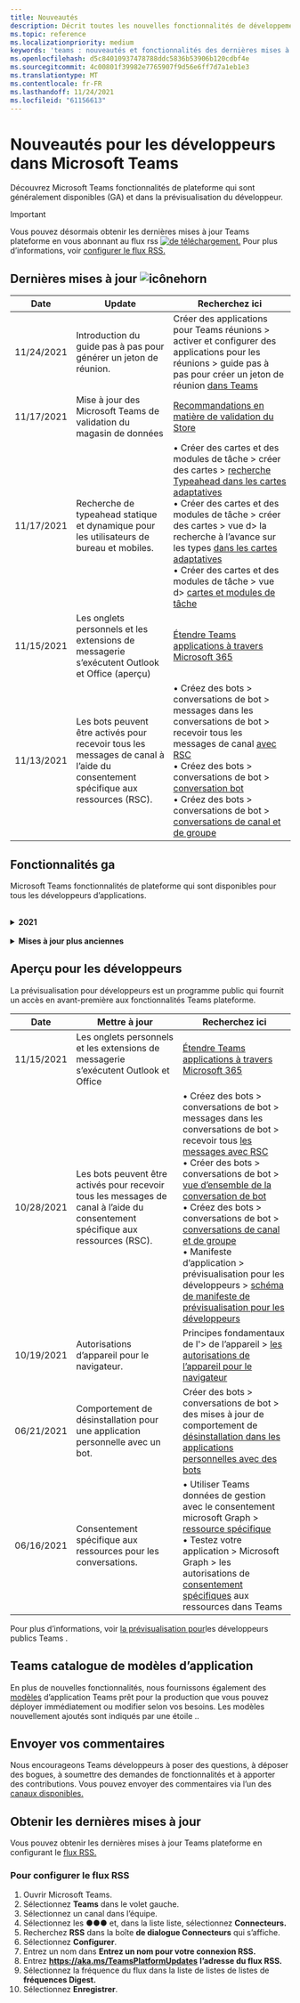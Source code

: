 ```yaml
---
title: Nouveautés
description: Décrit toutes les nouvelles fonctionnalités de développement dans Microsoft Teams
ms.topic: reference
ms.localizationpriority: medium
keywords: 'teams : nouveautés et fonctionnalités des dernières mises à jour'
ms.openlocfilehash: d5c84010937478788ddc5836b53906b120cdbf4e
ms.sourcegitcommit: 4c00801f39982e7765907f9d56e6ff7d7a1eb1e3
ms.translationtype: MT
ms.contentlocale: fr-FR
ms.lasthandoff: 11/24/2021
ms.locfileid: "61156613"
---
```

# <a name="whats-new-for-developers-in-microsoft-teams"></a>Nouveautés pour les développeurs dans Microsoft Teams

Découvrez Microsoft Teams fonctionnalités de plateforme qui sont généralement disponibles (GA) et dans la prévisualisation du développeur.

> [!IMPORTANT]
> Vous pouvez désormais obtenir les dernières mises à jour Teams plateforme en vous abonnant au flux rss [ ![ de téléchargement.](~/assets/images/RSSfeeds.png)](https://aka.ms/TeamsPlatformUpdates) Pour plus d’informations, voir [configurer le flux RSS.](#get-latest-updates)

## <a name="latest-updates-bullhorn-icon"></a>Dernières mises à jour ![icônehorn](~/assets/images/bullhorn.png)

| Date | Update | Recherchez ici  |
| --- | --- | --- |
| 11/24/2021| Introduction du guide pas à pas pour générer un jeton de réunion. | Créer des applications pour Teams réunions > activer et configurer des applications pour les réunions > guide pas à pas pour créer un jeton de réunion [dans Teams](sbs-meeting-token-generator.yml)|
| 11/17/2021| Mise à jour des Microsoft Teams de validation du magasin de données|[Recommandations en matière de validation du Store](~/concepts/deploy-and-publish/appsource/prepare/teams-store-validation-guidelines.md)|
| 11/17/2021| Recherche de typeahead statique et dynamique pour les utilisateurs de bureau et mobiles.| • Créer des cartes et des modules de tâche > créer des cartes > [recherche Typeahead dans les cartes adaptatives](task-modules-and-cards/cards/dynamic-search.md) </br> • Créer des cartes et des modules de tâche > créer des cartes > vue d> la recherche à l’avance sur les types  [dans les cartes adaptatives](task-modules-and-cards/what-are-cards.md#type-ahead-search-in-adaptive-cards) </br> • Créer des cartes et des modules de tâche > vue d> [cartes et modules de tâche](task-modules-and-cards/cards-and-task-modules.md)|
| 11/15/2021 | Les onglets personnels et les extensions de messagerie s’exécutent Outlook et Office (aperçu) | [Étendre Teams applications à travers Microsoft 365](~/m365-apps/overview.md) |
| 11/13/2021| Les bots peuvent être activés pour recevoir tous les messages de canal à l’aide du consentement spécifique aux ressources (RSC). | • Créez des bots > conversations de bot > messages dans les conversations de bot > recevoir tous les messages de canal [avec RSC](~/bots/how-to/conversations/channel-messages-with-rsc.md) </br> • Créez des bots > conversations de bot > [conversation bot](~/bots/how-to/conversations/conversation-basics.md) </br> • Créez des bots > conversations de bot > [conversations de canal et de groupe](~/bots/how-to/conversations/channel-and-group-conversations.md) |

## <a name="ga-features"></a>Fonctionnalités ga

Microsoft Teams fonctionnalités de plateforme qui sont disponibles pour tous les développeurs d’applications.

<br>

<details>

<summary><b>2021</b></summary>

| **Date** | **Mettre à jour** | **Recherchez ici** |
| -------- | --------- | ----------------|
| 11/24/2021| Introduction du guide pas à pas pour générer un jeton de réunion. | Créer des applications pour Teams réunions > activer et configurer des applications pour les réunions > guide pas à pas pour créer un jeton de réunion [dans Teams](sbs-meeting-token-generator.yml)|
|11/17/2021| Mise à jour des Microsoft Teams de validation du magasin de données|[Recommandations en matière de validation du Store](~/concepts/deploy-and-publish/appsource/prepare/teams-store-validation-guidelines.md)|
|11/17/2021| Recherche de typeahead statique et dynamique pour les utilisateurs de bureau et mobiles.| • Créer des cartes et des modules de tâche > créer des cartes > [recherche Typeahead dans les cartes adaptatives](task-modules-and-cards/cards/dynamic-search.md) </br> • Créer des cartes et des modules de tâche > créer des cartes > vue d> la recherche à l’avance sur les types  [dans les cartes adaptatives](task-modules-and-cards/what-are-cards.md#type-ahead-search-in-adaptive-cards) </br> • Créer des cartes et des modules de tâche > vue d> [cartes et modules de tâche](task-modules-and-cards/cards-and-task-modules.md)|
|11/13/2021| Les bots peuvent être activés pour recevoir tous les messages de canal à l’aide du consentement spécifique aux ressources (RSC). | • Créez des bots > conversations de bot > messages dans les conversations de bot > recevoir tous les messages de canal [avec RSC](~/bots/how-to/conversations/channel-messages-with-rsc.md) </br> • Créer des bots > conversations de bot > [vue d’ensemble de la conversation bot](~/bots/how-to/conversations/conversation-basics.md) </br> • Créez des bots > conversations de bot > [conversations de canal et de groupe](~/bots/how-to/conversations/channel-and-group-conversations.md) |
|10/28/2021| Monétisez votre Teams application avec une offre SaaS transactable.| Distribuer votre application > publier sur le Teams store > inclure une offre [SaaS](~/concepts/deploy-and-publish/appsource/prepare/include-saas-offer.md) avec votre application Teams application |
|10/25/2021| Mise à jour du module de mise en Microsoft Teams documentation du développeur avec une nouvelle structure et de nouvelles procédures dans un guide pas à pas.| Mise en > [la mise en place de votre première Teams application](get-started/get-started-overview.md) |
|10/21/2021| Ajoutez une `registerOnFocused` API pour les onglets ou les applications personnelles. | Créer des onglets > créer des onglets personnels > [API Ajouter `registerOnFocused` des onglets ou des applications personnelles](tabs/how-to/create-personal-tab.md#add-registeronfocused-api-for-tabs-or-personal-apps) |
|10/20/2021| L’étape de réunion est désormais disponible dans GA. | Créer des applications pour Teams réunions > activer et configurer vos [applications pour Teams réunions](apps-in-teams-meetings/enable-and-configure-your-app-for-teams-meetings.md) |
|10/20/2021| API Détails de la réunion et événements de Teams en temps réel. | Créer des applications pour Teams réunions > [créer des applications pour Teams réunions](~/apps-in-teams-meetings/API-references.md#meeting-details-api) |
|10/18/2021| Tabs link unfurling and stage view. | Créer des onglets > le déploiement de lien [onglets et l’affichage de la scène](tabs/tabs-link-unfurling.md) |
|10/08/2021| Nouvelles meilleures pratiques pour la conception de cartes adaptatives. | Concevoir des composants d>'interface utilisateur > conception de cartes adaptatives pour [votre application Teams application](task-modules-and-cards/cards/design-effective-cards.md) |
|10/05/2021| Masquez Teams application jusqu’à ce que l’administrateur autorise à masquer l’application.| Concevoir votre application > [masquer Teams application jusqu’à ce que l’administrateur approuve](concepts/design/enable-app-customization.md#hide-teams-app-until-admin-approves) |
|10/05/2021| Planifiez vos applications pour Teams mobile. | Principes de base de l> [planifier des onglets réactifs pour Teams mobile](concepts/design/plan-responsive-tabs-for-teams-mobile.md) |
|10/04/2021| Nouveau portail pour les développeurs Teams pour la gestion de vos applications Teams de développement.| Outils et SDK > [portail de développement pour Teams](concepts/build-and-test/teams-developer-portal.md) |
|09/21/2021|Teams prend en charge AAD’ID d’objet et l’UPN dans la mention utilisateur pour les bots et les webhooks entrants.| • Créer des cartes et des modules de tâche > créer des cartes > [AAD’ID](task-modules-and-cards/what-are-cards.md#support-for-aad-object-id-and-upn-in-user-mention) d’objet et UPN dans la mention utilisateur </br> • Créer des cartes et des modules de tâche > créer des cartes > [cartes - Vue d’ensemble](task-modules-and-cards/cards/cards-format.md#format-cards-with-markdown) |
|08/16/2021| Prise en charge de la validation des entrées sur les cartes adaptatives (v1.3 pour toutes les fonctionnalités) et les actions universelles (v1.4 pour les cartes envoyées par un bot). | • Cartes adaptatives > cartes de > [validation d’entrée](/adaptive-cards/authoring-cards/input-validation)</br> • Créer des cartes et des modules de tâche > créer des cartes > actions universelles pour les cartes adaptatives > Actions universelles pour les cartes [adaptatives v1.4](task-modules-and-cards/cards/universal-actions-for-adaptive-cards/overview.md) |
|08/30/2021| La fonctionnalité de scènes en mode ensemble personnalisé combine les participants dans une scène virtuelle unique et place leurs flux vidéo dans des sièges pré-déterminés.| Créer des applications pour Teams réunions > des scènes personnalisées [en mode ensemble](~/apps-in-teams-meetings/teams-together-mode.md) |
|08/25/2021| Introduction d’un guide pas à pas pour créer un bot Teams avec l' sign-on unique (SSO).| Ajouter une authentification > bots > guide pas à pas pour créer Teams [bot avec l’authentification sso](sbs-bots-with-sso.yml) |
|08/19/2021| Événement de mise à jour d’installation reçu lorsque vous installez un bot sur un thread de conversation.| Créer des bots > conversations de bot > [événement de mise à jour d’installation](bots/how-to/conversations/subscribe-to-conversation-events.md#installation-update-event) |
|08/12/2021|Créez des onglets avec des cartes adaptatives.| Créer des onglets > [créer des onglets avec des cartes adaptatives](tabs/how-to/build-adaptive-card-tabs.md) |
|08/04/2021|Les onglets n’auront plus de marges autour de leur expérience.| Créer des onglets > [suppression des marges d’onglet](resources/removing-tab-margins.md) |
|07/08/2021|Teams mobile ajoute la prise en charge des applications dans les réunions. | Créer des applications pour Teams réunions > [l’extensibilité des applications de réunion](apps-in-teams-meetings/meeting-app-extensibility.md) |
|06/28/2021|Intégrer la fonctionnalité s’il s’est s’il s’est s’il s' | Intégration avec la Teams > [intégrer la fonctionnalité s’il s’est s’il y a des personnes](concepts/device-capabilities/people-picker-capability.md) |  
|06/25/2021| Introduction du guide pas à pas pour envoyer des messages proactifs. | Créer des bots > conversation bot > messages proactifs > guide pas à pas [pour envoyer des messages proactifs](sbs-send-proactive.yml) |
|06/09/2021| Vue d’étape pour les images dans les cartes adaptatives avec `allowExpand` attribut.| Créer des cartes et des modules de tâche > créer des cartes > [vue d’étape pour les images dans les cartes adaptatives](task-modules-and-cards/cards/cards-format.md#stage-view-for-images-in-adaptive-cards) |
|05/31/2021| Onglets de conversation. | Créer des onglets > [démarrer et continuer des conversations sur le contenu de vos onglets](~/tabs/how-to/conversational-tabs.md) |
|05/24/2021| Mise à jour Teams recommandations en matière de conception d’application avec des modèles mobiles. | Concevoir votre application > [conception de votre Teams application](~/concepts/design/design-teams-app-overview.md) |
|05/13/2021| Ajout d’informations sur mConnect et Skooler.| Intégrer le système Teams > Gestion de l’apprentissage de l'> [De l’environnement de](resources/moodle-overview.md) ligne de Teams >|
|05/10/2021| Version 1.10 du manifeste de l’application publiée. | Manifeste de l> [du manifeste d’application](resources/schema/manifest-schema.md) |
|05/10/2021| Nouvelle fonctionnalité de personnalisation d’application. | Concevoir votre application > [activer les orgs pour personnaliser votre application](concepts/design/enable-app-customization.md) |
|05/07/2021| Liens profonds pour les appels audio et vidéo dans la conversation. | Intégration avec Teams > [liens profonds](concepts/build-and-test/deep-links.md#deep-linking-to-an-audio-or-audio-video-call) |
|04/30/2021|Nouvelles instructions sur la publication d’applications dans Teams store. | • Publier dans le Teams store > publier votre [application dans le Teams store](concepts/deploy-and-publish/appsource/publish.md)</br> • Publier dans le magasin Teams'> [Teams recommandations de validation](concepts/deploy-and-publish/appsource/prepare/teams-store-validation-guidelines.md) |
|04/29/2021 | Prise en charge des actions universelles pour les cartes adaptatives v1.4. | Créer des cartes et module de tâche > créer des cartes > actions universelles pour les cartes adaptatives > actions universelles [pour les cartes adaptatives](task-modules-and-cards/cards/universal-actions-for-adaptive-cards/overview.md) |
|04/29/2021 | Affichages spécifiques à l’utilisateur. | Créer des cartes et module de tâche > créer des cartes > actions universelles pour les cartes adaptatives > [affichages spécifiques à l’utilisateur](task-modules-and-cards/cards/universal-actions-for-adaptive-cards/User-Specific-Views.md) |
|04/29/2021 | Flux de travail séquentiels. | Créer des cartes et module de tâche > créer des cartes > actions universelles pour les cartes adaptatives > flux de travail [séquentiels](task-modules-and-cards/cards/universal-actions-for-adaptive-cards/Sequential-Workflows.md) |
|04/29/2021 | Cartes à jour. | Créer des cartes et module de tâche > créer des cartes > actions universelles pour les cartes adaptatives > [cartes à jour](task-modules-and-cards/cards/universal-actions-for-adaptive-cards/Up-To-Date-Views.md) |
|04/08/2021| Fonctionnalité de personnalisation d’application.| • Concevoir vos applications pour > [d’application d’équipes de conception](concepts/design/enable-app-customization.md)</br> • Outils et SDK > [portail de développement](concepts/build-and-test/teams-developer-portal.md) </br> • Manifeste de l'> prévisualisation pour les développeurs publics > [schéma de manifeste](resources/schema/manifest-schema-dev-preview.md) |
|03/18/2021| Remarque : mettez à jour la version 4.10 ou supérieure du SDK Bot Framework, car nous avons commencé avec le processus de dérision pour `TeamsInfo.getMembers` et `TeamsInfo.GetMembersAsync` . | Créer des bots > [modifications de l’API bot pour les membres d’équipe/de conversation](resources/team-chat-member-api-changes.md) |
|03/05/2021|Étendue d’installation et fonctionnalité de groupe par défaut.| Distribuer votre application [>'étendue d’installation par](concepts/deploy-and-publish/add-default-install-scope.md) défaut et la fonctionnalité de groupe |
|03/05/2021|Réordez les onglets des applications personnelles. | Créer des onglets > [réordez l’onglet de conversation dans les applications personnelles](tabs/how-to/create-personal-tab.md#reorder-static-personal-tabs) |
|03/04/2021|Masquage d’informations dans les cartes adaptatives.| Créer des cartes et des modules de tâche > créer des cartes > [masque d’informations dans les cartes adaptatives](task-modules-and-cards/cards/cards-format.md#information-masking-in-adaptive-cards) |
|02/19/2021|Ajout de fonctionnalités d’emplacement. <br/> Les informations sur les fonctionnalités d’emplacement sont ajoutées dans la vue d’ensemble des fonctionnalités d’appareil, les autorisations natives des appareils, l’intégration des fonctionnalités multimédias et les fichiers de fonctionnalités de scanneur de QR ou de code-barres.| • Principes de base de l'> de l’appareil > [vue d’ensemble](concepts/device-capabilities/device-capabilities-overview.md) </br> • Principes de base de l'> de l’appareil > [demander des autorisations d’appareil](concepts/device-capabilities/native-device-permissions.md) </br> • Principes de base de l'>'appareil > [intégrer les fonctionnalités multimédias](concepts/device-capabilities/mobile-camera-image-permissions.md) </br> • Principes de base de l'> de l’appareil > intégrer la QR ou la fonctionnalité de scanneur [de code-barres](concepts/device-capabilities/qr-barcode-scanner-capability.md) </br> • Principes de base de l'> de l’appareil > [fonctionnalités d’intégration de l’emplacement](concepts/device-capabilities/location-capability.md) |
|02/18/2021|Ajout de la fonctionnalité de QR ou de scanneur de code-barres. <br/> Les informations sur les fonctionnalités de QR ou de scanneur de code-barres sont ajoutées dans la vue d’ensemble des fonctionnalités de l’appareil, les autorisations natives de l’appareil et l’intégration des fichiers de fonctionnalités multimédias.| • Principes de base de l'> de l’appareil > [vue d’ensemble](concepts/device-capabilities/device-capabilities-overview.md) </br> • Principes de base de l'> de l’appareil > [demander des autorisations d’appareil](concepts/device-capabilities/native-device-permissions.md) </br> • Principes de base de l'>'appareil > [intégrer les fonctionnalités multimédias](concepts/device-capabilities/mobile-camera-image-permissions.md) </br> • Principes de base de l'> de l’appareil > intégrer la QR ou la fonctionnalité de scanneur [de code-barres](concepts/device-capabilities/qr-barcode-scanner-capability.md) |
|02/09/2021|Vue d’ensemble des fonctionnalités d’appareil ajoutées. <br/> Les informations sur les fonctionnalités du microphone sont ajoutées dans les autorisations d’appareil natives et intègrent les fichiers de fonctionnalités multimédias.|• Principes de base de l'> de l’appareil > [vue d’ensemble](concepts/device-capabilities/device-capabilities-overview.md) </br> Principes de base de l> • Fonctionnalités des appareils > [demander des autorisations d’appareil](concepts/device-capabilities/native-device-permissions.md) </br> • Principes de base de l'>'appareil > [intégrer les fonctionnalités multimédias](concepts/device-capabilities/mobile-camera-image-permissions.md)|

<br>

</details>

<br>

<details>
<summary><b>Mises à jour plus anciennes</b></summary>

<details>
  
<summary><b>2020</b></summary>

| **Date** | **Mettre à jour** | **Recherchez ici** |
| -------- | --------- | ------------------ |
|11/30/2020|Intégration de la plateforme d’identité Teams Shared Computer Toolkit et Visual Studio Code pour les onglets.|[Authentification unique avec authentification unique Teams Shared Computer Toolkit et Visual Studio Code pour les onglets](toolkit/visual-studio-code-tab-sso.md)|
|11/16/2020|Teams manifeste de l’application mis à jour vers la version 1.8.|[Référence : schéma de manifeste pour Microsoft Teams](resources/schema/manifest-schema.md)|
|11/10/2020|Teams recommandations en matière de conception de bot.|[Recommandations en matière de conception de bot](bots/design/bots.md)|
|09/30/2020|L’envoi et la réception de fichiers à des bots sur des appareils mobiles sont désormais pris en charge.|[Envoyer et recevoir des fichiers via votre bot](resources/bot-v3/bots-files.md)|
|09/22/2020|Nouvelles informations pour la mise en Teams développement.|[Créer votre première vue d’Teams application](build-your-first-app/build-first-app-overview.md)|
|09/18/2020|Prise en charge des applications Teams réunion (version préliminaire).|[Créer des applications pour Teams réunions et](apps-in-teams-meetings/create-apps-for-teams-meetings.md) des applications dans Teams [réunions](apps-in-teams-meetings/teams-apps-in-meetings.md)|
|08/19/2020|Importez Teams messages avec Microsoft Graph.|[Importer des messages de plateforme tierces pour les équipes à l’aide de Microsoft Graph](graph-api/import-messages/import-external-messages-to-teams.md)
|08/12/2020 |Prise en charge des cartes adaptatives dans le webhook entrant déplacé vers ga.|[Envoyer des cartes adaptatives à l'aide d'un webhook entrant](~/webhooks-and-connectors/how-to/connectors-using.md#send-adaptive-cards-using-an-incoming-webhook) |
|08/10/2020|Commencer à créer Teams applications avec le Visual Studio Shared Computer Toolkit.|[Créer des applications avec les Microsoft Teams Shared Computer Toolkit et Visual Studio Code](toolkit/visual-studio-overview.md) |
|08/06/2020|Prise en charge de l’authentification sso tabs.|[Développer un onglet DSO Microsoft Teams SSO](tabs/how-to/authentication/auth-aad-sso.md#develop-an-sso-microsoft-teams-tab) |
|07/27/2020 | Graph des bots et des messages proactifs (prévisualisation publique).|[Activer l’installation proactive du bot et la messagerie proactive dans Teams avec Microsoft Graph](graph-api/proactive-bots-and-messages/graph-proactive-bots-and-messages.md)|
|07/22/2020 |Mises à jour des fonctionnalités des appareils mobiles.|[Demander des autorisations d’appareil pour Microsoft Teams onglet](concepts/device-capabilities/native-device-permissions.md) |
|07/20/2020|Teams’outil de validation d’application pour les soumissions AppSource.|[Teams de validation d’application](concepts/deploy-and-publish/appsource/prepare/submission-checklist.md)
|07/15/2020|Créez un assistant virtuel pour Teams.|[Virtual Assistant pour Microsoft Teams](samples/virtual-assistant.md)|
|07/14/2020|Surfacing a native loading indicator documentation.|[Affichage d’un indicateur de chargement natif](tabs/how-to/create-tab-pages/content-page.md#show-a-native-loading-indicator)
|07/01/2020|Commencer à créer Teams applications avec le Visual Studio Code Shared Computer Toolkit.|[Créer des applications avec les Microsoft Teams Shared Computer Toolkit et Visual Studio Code](toolkit/visual-studio-code-overview.md) |
|07/01/2020|Sign-on unique for tabs GA for Teams web and desktop clients.|[Single Sign-On (SSO)](tabs/how-to/authentication/auth-aad-sso.md)|
|06/05/2020| Schéma de manifeste mis à jour vers la version 1.7.| [Référence : schéma de manifeste pour Microsoft Teams](resources/schema/manifest-schema.md)|
|05/18/2020|Intégrez Power Virtual Agents avec Teams.|[Intégrer un chatbot Power Virtual Agents avec Microsoft Teams](bots/how-to/add-power-virtual-agents-bot-to-teams.md)|
|04/01/2020|Intégrez des systèmes WFM à Shifts Connector pour Teams.|[Microsoft Teams décale les connecteurs WFM](samples/shifts-wfm-connectors.md)
|03/24/2020 | Prise en charge supplémentaire pour la récupération d’un seul membre d’une conversation et prise en charge supplémentaire pour la récupération des membres pagagés. | [Obtenir un contexte Teams pour votre bot](~/bots/how-to/get-teams-context.md) |

<br>

</details>

<br>

<details>
  
<summary><b>2019</b></summary>

| **Date** | **Mettre à jour** | **Recherchez ici** |
| -------- | --------- | ------------------ |
| 12/26/2019 | Le `replyToId` paramètre dans les charges utiles envoyées à un bot n’est plus chiffré, ce qui vous permet d’utiliser cette valeur pour créer des liens profonds vers ces messages. Les charges utiles de message incluent les valeurs chiffrées dans le paramètre `legacy.replyToId` .  |
| 11/05/2019 | Sign-on unique using the Teams JavaScript SDK. | [Authentification unique](tabs/how-to/authentication/auth-aad-sso.md) |
| 10/31/2019 | Mise à jour de la documentation sur les bots de conversation et les extensions de messagerie pour refléter le SDK Bot Framework 4.6. La documentation relative au SDK v3 est disponible dans la section Ressources. | Documentation complète sur les bots et les extensions de messagerie. |
| 10/31/2019 | Nouvelle structure de la documentation et refactoriser les articles principaux. Signalez les liens morts ou les 404 en créant un GitHub. | Tous! |
| 09/13/2019 | Le bot de demande est installé à partir de l’extension de messagerie basée sur l’action. | [Lancer des actions avec des extensions de messagerie](resources/messaging-extension-v3/create-extensions.md#request-to-install-your-conversational-bot)
| 08/28/2019 | Prise en charge des canaux privés dans les onglets et les connecteurs. | [Obtenir un contexte Teams pour votre onglet](tabs/how-to/access-teams-context.md#retrieve-context-in-private-channels) |
| 06/20/2019 | Partagez un site web externe, à partir d’un site web externe, dans un canal Teams externe. | [Partager avec Teams](~/share-to-teams.md) |
| 05/25/2019 | Répondez avec un message de bot à partir du module de tâche. | [Répondre avec un message bot à partir du module de tâche](resources/messaging-extension-v3/create-extensions.md#respond-with-an-adaptive-card-message-sent-from-a-bot) |
| 05/25/2019 | Bots dans les conversations de groupe. | [Interagir avec un bot dans une conversation de groupe ou un canal](~/concepts/bots/bot-conversations/bots-conv-channel.md) |
| 05/20/2019 | Localisation du manifeste de l’application. | [Localisation d’application](~/publishing/apps-localization.md) |
| 05/20/2019 | Actions de message. | [Message Actions](resources/messaging-extension-v3/create-extensions.md#action-type-message-extensions) |
| 05/20/2019 | Déploiement de lien (aperçus d’URL personnalisées). | [Déploiement de lien](messaging-extensions/how-to/link-unfurling.md)|
| 05/06/2019 | Programme de certification des applications du Windows Store. | [Certification des applications](~/concepts/deploy-and-publish/appsource/post-publish/overview.md#complete-microsoft-365-certification) |
| 05/06/2019 | Les modèles d’application sont désormais disponibles. | [Modèles d’application](~/samples/app-templates.md) |
| 04/23/2019 | Les extensions de messagerie basées sur l’action sont désormais disponibles. | [Extensions de message basées sur l’action](~/concepts/messaging-extensions/create-extensions.md) |
| 02/18/2019 | Création de liens profonds vers une conversation privée. | [Liaison profonde à une conversation](concepts/build-and-test/deep-links.md#deep-linking-to-a-chat) |
| 01/23/2019 | Surfacing SKU and licenceType information in the tab context. | [Contexte de l’onglet](~/concepts/tabs/tabs-context.md) |

<br>

</details>

<br>

<details>

<summary><b>2018</b></summary>

| **Date** | **Mettre à jour** | **Recherchez ici** |
| -------- | --------- | ------------------ |
| 11/12/2018 | Les onglets de la conversation de groupe sont désormais disponibles dans la version finale de Teams. Dans le cadre de ce travail, la section Onglets a été retravaillée pour plus de clarté.| [Onglets configurables](~/concepts/tabs/tabs-configurable.md) |
| 11/11/2018 | La mise en place de Node JS et de .NET/C# a été mise à jour pour utiliser App Studio dans Teams et une nouvelle section a été ajoutée sur l’hébergement d’applications Teams node dans Azure. | Commencer à travailler sur la plateforme Microsoft Teams avec [C#/.NET](~/get-started/get-started-dotnet-app-studio.md)et App Studio, commencer sur la plateforme Microsoft Teams avec [Node JS](~/get-started/get-started-nodejs-app-studio.md)et App Studio, héberger votre application [node Teams dans Azure](~/get-started/get-started-nodejs-in-azure.md)|
| 11/09/2018 | Vous pouvez désormais créer des liens profonds vers des conversations privées entre les utilisateurs. | [Liaison profonde à une conversation](concepts/build-and-test/deep-links.md#deep-linking-to-a-chat) |
| 11/08/2018 | SharePoint Framework 1.7 a été livré et une nouvelle fonctionnalité permet d’utiliser Microsoft Teams’onglet en tant que SharePoint Framework web. | [Onglets dans SharePoint](~/concepts/tabs/tabs-in-sharepoint.md) |
| 11/05/2018 | La **fonctionnalité de module** de tâche a été publiée. Un module de tâche vous permet de créer des expériences popup modales dans votre application Teams, à partir de bots et d’onglets. À l’intérieur de la fenêtre popup, vous pouvez exécuter votre propre code HTML/JavaScript personnalisé, afficher un widget basé sur un widget tel qu’une vidéo YouTube ou Microsoft Stream, ou afficher une carte `<iframe>` [adaptative.](/adaptive-cards/) | [Vue d’ensemble du module de](~/concepts/task-modules/task-modules-overview.md) [tâche, module de tâche dans les onglets,](~/concepts/task-modules/task-modules-tabs.md)  [module de tâche dans les bots](~/concepts/task-modules/task-modules-bots.md) |
| 10/05/2018 | Les informations de mise en forme des cartes ont été mises à jour et testées dans les clients de bureau, iOS et Android pour Teams. | [Cartes,](~/concepts/cards/cards.md) [mise en forme de carte](~/concepts/cards/cards-format.md) |
| 09/24/2018 | Les appels et les API de réunion en ligne pour Microsoft Graph ont été publiés en version bêta et les applications Teams peuvent désormais interagir avec les utilisateurs de manière enrichie à l’aide de la voix et de la vidéo. | [Appels et bots de](~/concepts/calls-and-meetings/registering-calling-bot.md)réunions en ligne , [concepts](~/concepts/calls-and-meetings/real-time-media-concepts.md)multimédias en temps réel , inscription d’un [bot](~/concepts/calls-and-meetings/registering-calling-bot.md)d’appel, débogage et test [local](~/concepts/calls-and-meetings/debugging-local-testing-calling-meeting-bots.md), support hébergé par [l’application](~/concepts/calls-and-meetings/requirements-considerations-application-hosted-media-bots.md), gestion des notifications d’appels [entrants](~/concepts/calls-and-meetings/call-notifications.md) |
| 09/11/2018 | Les pages de configuration d’onglets sont désormais beaucoup plus grandes. | [Création d’onglets](tabs/design/tabs.md) |
| 08/15/2018 | Les cartes adaptatives sont désormais Teams.|[Actions de carte adaptative dans Teams](task-modules-and-cards/cards/cards-reference.md#adaptive-card) |
| 08/10/2018 | Prise en charge du client pour DevTools.| [DevTools pour le client Microsoft Teams bureau](~/resources/dev-preview/developer-preview-tools.md)|
| 08/08/2018 | Les extensions de messagerie prend désormais en charge plusieurs commandes. | [composeExtensions.commands](~/resources/schema/manifest-schema.md#composeextensionscommands)|
| 08/07/2018 | La configuration en ligne est désormais prise en charge dans les connecteurs. La documentation des connecteurs a également été révisée et étendue pour des raisons de clarté.| [Connecteurs](~/concepts/connectors/connectors.md)|
| 08/06/2018 | Votre bot peut désormais envoyer et recevoir des fichiers. | [Envoyer et recevoir des fichiers via votre bot](~/bots/how-to/bots-filesv4.md)|
| 07/23/2018 | Des informations sur la nouvelle certification des applications ont été ajoutées à la section Publication. |[Autorisations de manifeste](resources/schema/manifest-schema.md#permissions)|
| 07/16/2018 | Davantage d’espace a été alloué à la page de configuration de l’onglet. | [La page de configuration de l’onglet est beaucoup plus grande](tabs/design/tabs.md)|
| 07/12/2018 | Informations sur l’accès invité. | [Accès invité dans Microsoft Teams](/microsoftteams/guest-access#guest-access-overview)|
| 06/07/2018 | Des informations sur Microsoft Teams catalogue d’applications client ont été ajoutées. | [Publier votre application Microsoft Teams web](~/publishing/apps-publish.md)|
| 05/29/2018 | Les cartes adaptatives sont pris en charge dans Teams. | [Actions de carte adaptative dans Teams](task-modules-and-cards/cards/cards-reference.md) |
| 04/17/2018 | ReplyToID a été ajouté à la charge utile pour les `Invoke` actions de carte et de `MessageBack` carte. Ceci est particulièrement utile si vous devez mettre à jour le message dont l’action de carte est d’provenance. | [Actions de carte](~/concepts/cards/cards-actions.md)|
| 04/12/2018 | Ajout de cette rubrique pour suivre les modifications apportées à l’interface de programmation Teams et à cet ensemble de documentation. | [Nouveautés](~/whats-new.md)|
| 04/10/2018 | URL d’authentification modifiées pour utiliser de manière cohérente l’ID de client dans le chemin d’accès. | [Flux d’authentification pour l’authentification par onglets](~/concepts/authentication/auth-flow-tab.md) [AAD onglets](~/concepts/authentication/auth-tab-AAD.md)|
| 04/06/2018 | Ajout d’instructions de conception pour l’utilisation de la zone de commande. |[Zone de commande](~/resources/design/framework/command-box.md)|
| 04/02/2018 | Utilisation de bots pour envoyer des notifications pour votre application. |[Bots avec notification seulement](~/concepts/bots/bots-notification-only.md)|
| 03/27/2018 | Documentation étendue pour la messagerie proactive. |[Démarrer une conversation](./concepts/bots/bot-conversations/bots-conv-proactive.md)|
| 03/15/2018 | Documentation refactorisante pour les cartes. |[Cartes,](~/concepts/cards/cards.md) [actions de carte,](~/concepts/cards/cards-actions.md) [mise en forme de carte,](~/concepts/cards/cards-format.md) [référence de carte](~/concepts/cards/cards-reference.md)|
| 03/03/2018 | Ajout de la documentation Teams App Studio. |[Développer rapidement des applications avec Teams App Studio](~/get-started/get-started-app-studio.md), à l’aide de la bibliothèque de [contrôles dans App Studio](~/get-started/app-studio-component-library.md)|
| 02/27/2018 | Ajout d’un exemple de code pour démontrer la méthode AsTeamsChannelAccounts(). |[Obtenir un contexte pour votre bot](~/concepts/bots/bots-context.md)|
| 02/05/2018 | Ajout de rubriques pour commencer à utiliser C#. |[Prise en main de la plateforme Microsoft Teams avec C#/.NET](./get-started/get-started-dotnet-app-studio.md)|

<br>

</details>
</details>

## <a name="developer-preview"></a>Aperçu pour les développeurs

La prévisualisation pour développeurs est un programme public qui fournit un accès en avant-première aux fonctionnalités Teams plateforme.  

| **Date** | **Mettre à jour** | **Recherchez ici** |
| -------- | --------- | ------------------ |
| 11/15/2021 | Les onglets personnels et les extensions de messagerie s’exécutent Outlook et Office | [Étendre Teams applications à travers Microsoft 365](~/m365-apps/overview.md) |
|10/28/2021|Les bots peuvent être activés pour recevoir tous les messages de canal à l’aide du consentement spécifique aux ressources (RSC).| • Créez des bots > conversations de bot > messages dans les conversations de bot > recevoir tous [les messages avec RSC](~/bots/how-to/conversations/channel-messages-with-rsc.md) </br> • Créer des bots > conversations de bot > [vue d’ensemble de la conversation de bot](~/bots/how-to/conversations/conversation-basics.md) </br> • Créez des bots > conversations de bot > [conversations de canal et de groupe](~/bots/how-to/conversations/channel-and-group-conversations.md) </br> • Manifeste d’application > prévisualisation pour les développeurs > [schéma de manifeste de prévisualisation pour les développeurs](~/resources/schema/manifest-schema-dev-preview.md) |
|10/19/2021|Autorisations d’appareil pour le navigateur.| Principes fondamentaux de l'> de l’appareil > [les autorisations de l’appareil pour le navigateur](concepts/device-capabilities/browser-device-permissions.md) |
|06/21/2021|Comportement de désinstallation pour une application personnelle avec un bot.| Créer des bots > conversations de bot > des mises à jour de comportement de [désinstallation dans les applications personnelles avec des bots](bots/how-to/conversations/subscribe-to-conversation-events.md#uninstall-behavior-for-personal-app-with-bot)|
|06/16/2021| Consentement spécifique aux ressources pour les conversations.| • Utiliser Teams données de gestion avec le consentement microsoft Graph > [ressource spécifique](graph-api/rsc/resource-specific-consent.md) </br> • Testez votre application > Microsoft Graph > les autorisations de [consentement spécifiques](graph-api/rsc/test-resource-specific-consent.md) aux ressources dans Teams|

Pour plus d’informations, voir [la prévisualisation pour](~/resources/dev-preview/developer-preview-intro.md)les développeurs publics Teams .

## <a name="teams-app-template-catalog"></a>Teams catalogue de modèles d’application

En plus de nouvelles fonctionnalités, nous fournissons également des [modèles](samples/app-templates.md) d’application Teams prêt pour la production que vous pouvez déployer immédiatement ou modifier selon vos besoins. Les modèles nouvellement ajoutés sont indiqués par une étoile ..

## <a name="submit-your-feedback"></a>Envoyer vos commentaires

Nous encourageons Teams développeurs à poser des questions, à déposer des bogues, à soumettre des demandes de fonctionnalités et à apporter des contributions. Vous pouvez envoyer des commentaires via l’un des [canaux disponibles.](feedback.md)

## <a name="get-latest-updates"></a>Obtenir les dernières mises à jour

Vous pouvez obtenir les dernières mises à jour Teams plateforme en configurant le [flux RSS.](https://aka.ms/TeamsPlatformUpdates)

### <a name="to-configure-rss-feed"></a>Pour configurer le flux RSS

1. Ouvrir Microsoft Teams.
1. Sélectionnez **Teams** dans le volet gauche.
1. Sélectionnez un canal dans l’équipe.
1. Sélectionnez les &#x25CF;&#x25CF;&#x25CF; et, dans la liste liste, sélectionnez **Connecteurs.**
1. Recherchez **RSS** dans la boîte **de dialogue Connecteurs** qui s’affiche.
1. Sélectionnez **Configurer**.
1. Entrez un nom dans **Entrez un nom pour votre connexion RSS.**
1. Entrez **<https://aka.ms/TeamsPlatformUpdates>** **l’adresse du flux RSS.**
1. Sélectionnez la fréquence du flux dans la liste de listes de listes de **fréquences Digest.**
1. Sélectionnez **Enregistrer**.
